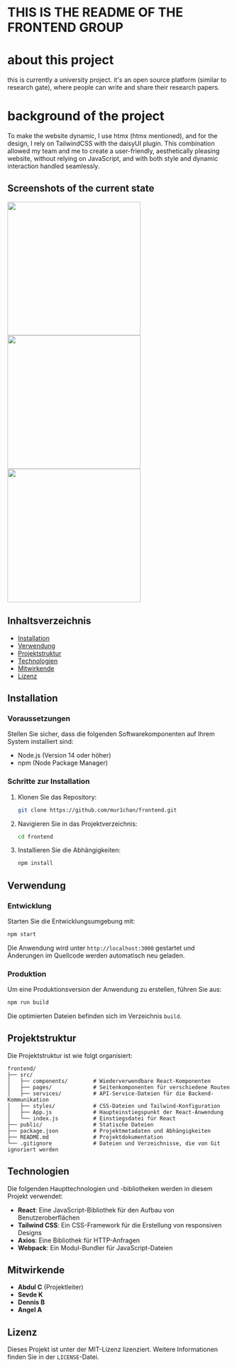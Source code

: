 # **THIS IS THE README OF THE FRONTEND GROUP**

# about this project
this is currently a university project. it's an open source platform (similar to research gate), where people can write and share their research papers. 

# background of the project

To make the website dynamic, I use htmx (htmx mentioned), and for the design, I rely on TailwindCSS with the daisyUI plugin. This combination allowed my team and me to create a user-friendly, aesthetically pleasing website, without relying on JavaScript, and with both style and dynamic interaction handled seamlessly.

## Screenshots of the current state

  <img src="https://github.com/phdametyildiz/open_science_2024_beta/assets/135551114/1a9ee9eb-8743-4924-a68e-722d0ba132e8" width="300">
  
  <img src="https://github.com/phdametyildiz/open_science_2024_beta/assets/135551114/07063721-1f89-4c44-8d82-02c6f31eed79" width="300">
  
  <img src="https://github.com/phdametyildiz/open_science_2024_beta/assets/135551114/d0b1b1f5-77d3-4e93-82e3-822670730c34" width="300">

## Inhaltsverzeichnis

- [Installation](#installation)
- [Verwendung](#verwendung)
- [Projektstruktur](#projektstruktur)
- [Technologien](#technologien)
- [Mitwirkende](#mitwirkende)
- [Lizenz](#lizenz)

## Installation

### Voraussetzungen

Stellen Sie sicher, dass die folgenden Softwarekomponenten auf Ihrem System installiert sind:

- Node.js (Version 14 oder höher)
- npm (Node Package Manager)

### Schritte zur Installation

1. Klonen Sie das Repository:
    ```bash
    git clone https://github.com/mur1chan/frontend.git
    ```

2. Navigieren Sie in das Projektverzeichnis:
    ```bash
    cd frontend
    ```

3. Installieren Sie die Abhängigkeiten:
    ```bash
    npm install
    ```

## Verwendung

### Entwicklung

Starten Sie die Entwicklungsumgebung mit:
```bash
npm start
```
Die Anwendung wird unter `http://localhost:3000` gestartet und Änderungen im Quellcode werden automatisch neu geladen.

### Produktion

Um eine Produktionsversion der Anwendung zu erstellen, führen Sie aus:
```bash
npm run build
```
Die optimierten Dateien befinden sich im Verzeichnis `build`.

## Projektstruktur

Die Projektstruktur ist wie folgt organisiert:

```
frontend/
├── src/
│   ├── components/        # Wiederverwendbare React-Komponenten
│   ├── pages/             # Seitenkomponenten für verschiedene Routen
│   ├── services/          # API-Service-Dateien für die Backend-Kommunikation
│   ├── styles/            # CSS-Dateien und Tailwind-Konfiguration
│   ├── App.js             # Haupteinstiegspunkt der React-Anwendung
│   └── index.js           # Einstiegsdatei für React
├── public/                # Statische Dateien
├── package.json           # Projektmetadaten und Abhängigkeiten
├── README.md              # Projektdokumentation
└── .gitignore             # Dateien und Verzeichnisse, die von Git ignoriert werden
```

## Technologien

Die folgenden Haupttechnologien und -bibliotheken werden in diesem Projekt verwendet:

- **React**: Eine JavaScript-Bibliothek für den Aufbau von Benutzeroberflächen
- **Tailwind CSS**: Ein CSS-Framework für die Erstellung von responsiven Designs
- **Axios**: Eine Bibliothek für HTTP-Anfragen
- **Webpack**: Ein Modul-Bundler für JavaScript-Dateien

## Mitwirkende

- **Abdul C** (Projektleiter)
- **Sevde K**
- **Dennis B**
- **Angel A**

## Lizenz

Dieses Projekt ist unter der MIT-Lizenz lizenziert. Weitere Informationen finden Sie in der `LICENSE`-Datei.
